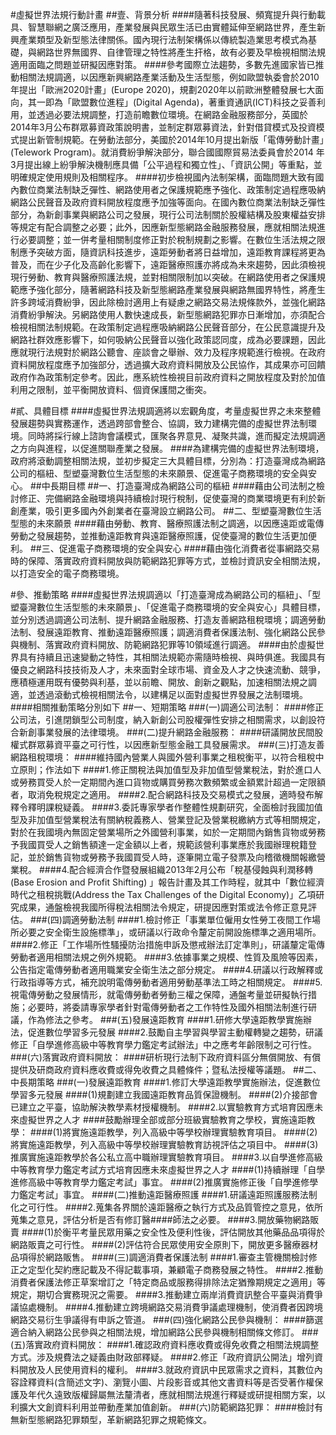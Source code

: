 #虛擬世界法規行動計畫
##壹、背景分析
####隨著科技發展、頻寬提升與行動載具、智慧聯網之廣泛應用，產業發展與民眾生活已由實體延伸至網路世界，產生新興產業類型及新型態法律關係。國內現行法制架構係以傳統製造業思考模式為基礎，與網路世界無國界、自律管理之特性將產生扞格，故有必要及早檢視相關法規適用面臨之問題並研擬因應對策。
####參考國際立法趨勢，多數先進國家皆已推動相關法規調適，以因應新興網路產業活動及生活型態，例如歐盟執委會於2010年提出「歐洲2020計畫」(Europe 2020)，規劃2020年以前歐洲整體發展七大面向，其一即為「歐盟數位進程」(Digital Agenda)，著重資通訊(ICT)科技之妥善利用，並透過必要法規調整，打造前瞻數位環境。在網路金融服務部分，英國於2014年3月公布群眾募資政策說明書，並制定群眾募資法，針對借貸模式及投資模式提出新管制規範。在勞動法部分，美國於2014年10月提出新版「電傳勞動計畫」(Telework Program)。就消費紛爭解決部分，聯合國國際貿易法委員會於2014 年3月提出線上紛爭解決機制應具備「公平過程和獨立性」、「資訊公開」等重點，並明確規定使用規則及相關程序。
####初步檢視國內法制架構，面臨問題大致有國內數位商業法制缺乏彈性、網路使用者之保護規範應予強化、政策制定過程應吸納網路公民聲音及政府資料開放程度應予加強等面向。在國內數位商業法制缺乏彈性部分，為新創事業與網路公司之發展，現行公司法制關於股權結構及股東權益安排等規定有配合調整之必要；此外，因應新型態網路金融服務發展，應就相關法規進行必要調整；並一併考量相關制度修正對於稅制規劃之影響。在數位生活法規之限制應予突破方面，隨資訊科技進步，遠距勞動者將日益增加，遠距教育課程將更為普及，而在少子化及高齡化影響下，遠距醫療照護亦將成為未來趨勢，因此須檢視現行勞動、教育與醫療照護法規，並對相關限制加以突破。在網路使用者之保護規範應予強化部分，隨著網路科技及新型態網路產業發展與網路無國界特性，將產生許多跨域消費紛爭，因此除檢討適用上有疑慮之網路交易法規條款外，並強化網路消費紛爭解決。另網路使用人數快速成長，新型態網路犯罪亦日漸增加，亦須配合檢視相關法制規範。在政策制定過程應吸納網路公民聲音部分，在公民意識提升及網路社群效應影響下，如何吸納公民聲音以強化政策認同度，成為必要課題，因此應就現行法規對於網路公聽會、座談會之舉辦、效力及程序規範進行檢視。在政府資料開放程度應予加強部分，透過擴大政府資料開放及公民協作，其成果亦可回饋政府作為政策制定參考。因此，應系統性檢視目前政府資料之開放程度及對於加值利用之限制，並平衡開放資料、個資保護間之衝突。

#貳、具體目標
####虛擬世界法規調適將以宏觀角度，考量虛擬世界之未來整體發展趨勢與實務運作，透過跨部會整合、協調，致力建構完備的虛擬世界法制環境。同時將採行線上諮詢會議模式，匯聚各界意見、凝聚共識，進而擬定法規調適之方向與進程，以促進關聯產業之發展。
####為建構完備的虛擬世界法制環境，政府將滾動調整相關法規，並初步擬定三大具體目標，分別為：打造臺灣成為網路公司的樞紐、型塑臺灣數位生活型態的未來願景、促進電子商務環境的安全與安心。
##中長期目標
##一、打造臺灣成為網路公司的樞紐
####藉由公司法制之檢討修正、完備網路金融環境與持續檢討現行稅制，促使臺灣的商業環境更有利於新創產業，吸引更多國內外創業者在臺灣設立網路公司。
##二、型塑臺灣數位生活型態的未來願景
####藉由勞動、教育、醫療照護法制之調適，以因應遠距或電傳勞動之發展趨勢，並推動遠距教育與遠距醫療照護，促使臺灣的數位生活更加便利。
##三、促進電子商務環境的安全與安心
####藉由強化消費者從事網路交易時的保障、落實政府資料開放與防範網路犯罪等方式，並檢討資訊安全相關法規，以打造安全的電子商務環境。

#參、推動策略
####虛擬世界法規調適以「打造臺灣成為網路公司的樞紐」、「型塑臺灣數位生活型態的未來願景」、「促進電子商務環境的安全與安心」具體目標，並分別透過調適公司法制、提升網路金融服務、打造友善網路租稅環境；調適勞動法制、發展遠距教育、推動遠距醫療照護；調適消費者保護法制、強化網路公民參與機制、落實政府資料開放、防範網路犯罪等10領域進行調適。
####由於虛擬世界具有持續且迅速變動之特性，其相關法規範亦需隨時檢視、與時俱進。我國具有優良之網路科技技術及人才，未來面對全球市場、資金及人才之快速流動、競爭，應積極運用既有優勢與利基，並以前瞻、開放、創新之觀點，加速相關法規之調適，並透過滾動式檢視相關法令，以建構足以面對虛擬世界發展之法制環境。
####相關推動策略分別如下
##一、短期策略
###(一)調適公司法制：
####修正公司法，引進閉鎖型公司制度，納入新創公司股權彈性安排之相關需求，以創設符合新創事業發展的法律環境。
###(二)提升網路金融服務：
####研議開放民間股權式群眾募資平臺之可行性，以因應新型態金融工具發展需求。
###(三)打造友善網路租稅環境：
####維持國內營業人與國外營利事業之租稅衡平，以符合租稅中立原則；作法如下
####1.修正關稅法與加值型及非加值型營業稅法，對於進口人或勞務買受人於一定期間內進口貨物或購買勞務次數頻繁或金額累計超過一定限額者，取消免稅規定之適用。
####2.配合網路科技及交易模式之發展，適時發布解釋令釋明課稅疑義。
####3.委託專家學者作整體性規劃研究，全面檢討我國加值型及非加值型營業稅法有關納稅義務人、營業登記及營業稅繳納方式等相關規定，對於在我國境內無固定營業場所之外國營利事業，如於一定期間內銷售貨物或勞務予我國買受人之銷售額達一定金額以上者，規範該營利事業應於我國辦理稅籍登記，並於銷售貨物或勞務予我國買受人時，逐筆開立電子發票及向稽徵機關報繳營業稅。
####4.配合經濟合作暨發展組織2013年2月公布「稅基侵蝕與利潤移轉 (Base Erosion and Profit Shifting) 」報告計畫及其工作時程，就其中「數位經濟時代之租稅挑戰(Address the Tax Challenges of the Digital Economy)」乙項研究成果，通盤檢視我國所得稅法相關法令規定，研提因應對策或法令修正意見評估。
###(四)調適勞動法制
####1.檢討修正「事業單位僱用女性勞工夜間工作場所必要之安全衛生設施標準」，或研議以行政命令釐定前開設施標準之適用場所。
####2.修正「工作場所性騷擾防治措施申訴及懲戒辦法訂定準則」，研議釐定電傳勞動者適用相關法規之例外規範。
####3.依據事業之規模、性質及風險等因素，公告指定電傳勞動者適用職業安全衛生法之部分規定。
####4.研議以行政解釋或行政指導等方式，補充說明電傳勞動者適用勞動基準法工時之相關規定。
####5.視電傳勞動之發展情形，就電傳勞動者勞動三權之保障，通盤考量並研擬執行措施；必要時，將委請專家學者針對電傳勞動者之工作特性及國外相關法制進行研議，作為修法之參考。
###(五)發展遠距教育
####1.研修大學遠距教學實施辦法，促進數位學習多元發展
####2.鼓勵自主學習與學習主動權轉變之趨勢，研議修正「自學進修高級中等教育學力鑑定考試辦法」中之應考年齡限制之可行性。
###(六)落實政府資料開放：
####研析現行法制下政府資料區分無償開放、有償提供及研商政府資料應收費或得免收費之具體條件；暨私法授權等議題。
##二、中長期策略
###(一)發展遠距教育
####1.修訂大學遠距教學實施辦法，促進數位學習多元發展
####(1)規劃建立我國遠距教育品質保證機制。
####(2)介接部會已建立之平臺，協助解決教學素材授權機制。
####2.以實驗教育方式培育因應未來虛擬世界之人才
####鼓勵辦理全部或部分班級實驗教育之學校，實施遠距教學：
####(1)將實施遠距教學，列入高級中等學校辦理實驗教育項目。
####(2)將實施遠距教學，列入高級中等學校辦理實驗教育訪視評估之項目中。
####(3)推廣實施遠距教學於各公私立高中職辦理實驗教育項目。
####3.以自學進修高級中等教育學力鑑定考試方式培育因應未來虛擬世界之人才
####(1)持續辦理「自學進修高級中等教育學力鑑定考試」事宜。
####(2)推廣實施修正後「自學進修學力鑑定考試」事宜。
####(二)推動遠距醫療照護
####1.研議遠距照護服務法制化之可行性。
####2.蒐集各界關於遠距醫療之執行方式及品質管控之意見，依所蒐集之意見，評估分析是否有修訂醫####師法之必要。
####3.開放藥物網路販賣
####(1)於衡平考量民眾用藥之安全性及便利性後，評估開放其他藥品品項得於網路販賣之可行性。
####(2)評估符合民眾使用安全原則下，開放更多醫療器材品項得於網路販售。
####(三)調適消費者保護法制
####1.審查主管機關檢討修正之定型化契約應記載及不得記載事項，兼顧電子商務發展之特性。
####2.推動消費者保護法修正草案增訂之「特定商品或服務得排除法定猶豫期規定之適用」等規定，期切合實務現況之需要。
####3.推動建立兩岸消費資訊整合平臺與消費爭議協處機制。
####4.推動建立跨境網路交易消費爭議處理機制，使消費者因跨境網路交易衍生爭議得有申訴之管道。
###(四)強化網路公民參與機制：
####篩選適合納入網路公民參與之相關法規，增加網路公民參與機制相關條文修訂。
###(五)落實政府資料開放：
####1.確認政府資料應收費或得免收費之相關法規調整方式。涉及規費法之疑義由財政部釋疑。
####2.修正「政府資訊公開法」增列資料開放及人民使用資料的權利。
####3.就政府資訊中民眾需求之資料，其數位內容詮釋資料(含簡述文字)、瀏覽小圖、片段影音或其他文書資料等是否受著作權保護及年代久遠致版權歸屬無法釐清者，應就相關法規進行釋疑或研提相關方案，以利擴大文創資料利用並帶動產業加值創新。
###(六)防範網路犯罪：
####檢討有無新型態網路犯罪類型，革新網路犯罪之規範條文。
